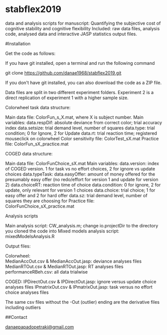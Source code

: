 # stabflex2019
data and analysis scripts for manuscript: Quantifying the subjective cost of cognitive stability and cognitive flexibility
Included: raw data files, analysis code, analysed data and interactive JASP statistics output files. 


#Installation

Get the code as follows:

If you have git installed, open a terminal and run the following command

git clone https://github.com/danae1968/stabflex2019.git

If you don't have git installed, you can also download the code as a ZIP file.


Data files are split in two different experiment folders. Experiment 2 is a direct replication of experiment 1 with a higher sample size.

Colorwheel task data structure: 

Main data file: ColorFun_s_X.mat, where X is subject number.
	Main variables:
	data.respDif: absolute deviance from correct color; trial accuracy index
	data.setsize: trial demand level, number of squares
	data.type: trial condition; 0 for Ignore, 2 for Update
	data.rt: trial reaction time; registered mouseclick on colorwheel 
Color sensitivity file: ColorTest_sX.mat
Practice file: ColorFun_sX_practice.mat

COGED data structure:

Main data file: ColorFunChoice_sX.mat
	Main variables:
	data.version: index of COGED version. 1 for task vs no effort choices, 2 for ignore vs update choices
	data.typeTask: 
	data.easyOffer: amount of money offered for the presumably easy offer (no redo/effort for version 1 and update for version 2)
	data.choiceRT: reaction time of choice
	data.condition: 0 for ignore, 2 for update, only relevant for version 1 choices
	data.choice: trial choice; 1 for easy offer and 2 for hard offer
	data.sz: trial demand level, number of squares they are choosing for
Practice file: ColorFunChoice_sX_practice.mat

Analysis scripts

Main analysis script: CW_analysis.m; change io.projectDir to the directory you cloned the code into
Mixed models analysis script: mixedModelsAnalysis.R

Output files: 

Colorwheel: 	
	MedianAccOut.csv & MedianAccOut.jasp: deviance analyses files
	MedianRTOut.csv & MedianRTOut.jasp: RT analyses files
	performanceRBeh.csv: all data trialwise

COGED: IPDirectOut.csv & IPDirectOut.jasp: ignore versus update choice analyses files
	IPmatrixOut.csv & IPmatrixOut.jasp: task versus no effort choice analyses files

The same csv files without the -Out (outlier) ending are the derivative files including outliers

##Contact

danaepapadopetraki@gmail.com